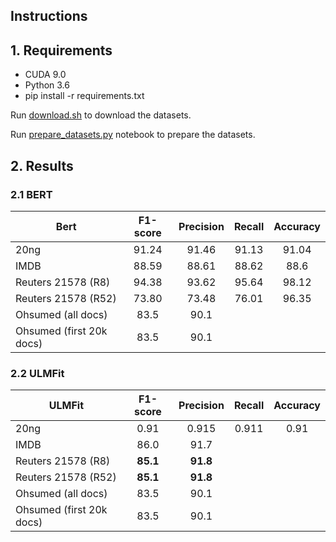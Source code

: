 ## Instructions

## 1. Requirements

* CUDA 9.0
* Python 3.6
* pip install -r requirements.txt

Run [download.sh](download.sh) to download the datasets.

Run [prepare_datasets.py](prepare_datasets.py) notebook to prepare the datasets.

## 2. Results

### 2.1 BERT

Bert                       | F1-score | Precision | Recall | Accuracy
-------------------------- | :------: | :-------: | :----: | :------:
20ng                       |   91.24  |   91.46   |  91.13 |   91.04
IMDB                       |   88.59  |   88.61   |  88.62 |   88.6
Reuters 21578 (R8)         |   94.38  |   93.62   |  95.64 |   98.12
Reuters 21578 (R52)        |   73.80  |   73.48   |  76.01 |   96.35
Ohsumed (all docs)         | 83.5     | 90.1      |        |
Ohsumed (first 20k docs)   | 83.5     | 90.1      |        |


### 2.2 ULMFit

ULMFit                     | F1-score | Precision | Recall | Accuracy
-------------------------- | :------: | :-------: | :----: | :------:
20ng                       |   0.91   |   0.915   |  0.911 |   0.91
IMDB                       | 86.0     | 91.7      |        |
Reuters 21578 (R8)         | **85.1** | **91.8**  |        |
Reuters 21578 (R52)        | **85.1** | **91.8**  |        |
Ohsumed (all docs)         | 83.5     | 90.1      |        |
Ohsumed (first 20k docs)   | 83.5     | 90.1      |        |
